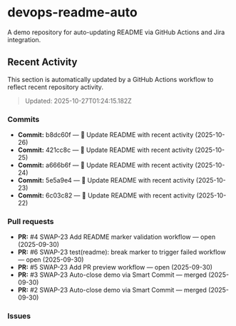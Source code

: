 # devops-readme-auto
A demo repository for auto-updating README via GitHub Actions and Jira integration.

##  Recent Activity
This section is automatically updated by a GitHub Actions workflow to reflect recent repository activity.

<!--START_SECTION:activity-->
> Updated: 2025-10-27T01:24:15.182Z

### Commits
- **Commit:** b8dc60f — 📄 Update README with recent activity (2025-10-26)
- **Commit:** 421cc8c — 📄 Update README with recent activity (2025-10-25)
- **Commit:** a666b6f — 📄 Update README with recent activity (2025-10-24)
- **Commit:** 5e5a9e4 — 📄 Update README with recent activity (2025-10-23)
- **Commit:** 6c03c82 — 📄 Update README with recent activity (2025-10-22)

### Pull requests
- **PR:** #4 SWAP-23 Add README marker validation workflow — open (2025-09-30)
- **PR:** #6 SWAP-23 test(readme): break marker to trigger failed workflow — open (2025-09-30)
- **PR:** #5 SWAP-23 Add PR preview workflow — open (2025-09-30)
- **PR:** #3 SWAP-23 Auto-close demo via Smart Commit — merged (2025-09-30)
- **PR:** #2 SWAP-23 Auto-close demo via Smart Commit — merged (2025-09-30)

### Issues
<!--END_SECTION:activity-->


<!-- Smart Commit FINISH test -->
